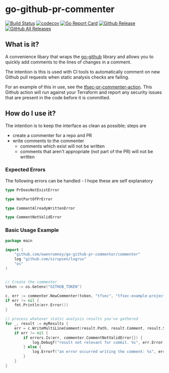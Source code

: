 # go-github-pr-commenter

[![Build Status](https://travis-ci.com/owenrumney/go-github-pr-commenter.svg?branch=main)](https://travis-ci.com/owenrumney/go-github-pr-commenter) 
[![codecov](https://codecov.io/gh/owenrumney/go-github-pr-commenter/branch/main/graph/badge.svg?token=2EH55OCCX7)](https://codecov.io/gh/owenrumney/go-github-pr-commenter)
[![Go Report Card](https://goreportcard.com/badge/github.com/owenrumney/go-github-pr-commenter)](https://goreportcard.com/report/github.com/owenrumney/go-github-pr-commenter) 
[![Github Release](https://img.shields.io/github/release/owenrumney/go-github-pr-commenter.svg)](https://github.com/owenrumney/go-github-pr-commenter/releases)
[![GitHub All Releases](https://img.shields.io/github/downloads/owenrumney/go-github-pr-commenter/total)](https://github.com/owenrumney/go-github-pr-commenter/releases)

## What is it?

A convenience libary that wraps the [go-github](https://github.com/google/go-github) library and allows you to quickly add comments to the lines of changes in a comment.

The intention is this is used with CI tools to automatically comment on new Github pull requests when static analysis checks are failing.

For an example of this in use, see the [tfsec-pr-commenter-action](https://github.com/tfsec/tfsec-pr-commenter-action). This Github action will run against your Terraform and report any security issues that are present in the code before it is committed.

## How do I use it?

The intention is to keep the interface as clean as possible; steps are 

- create a commenter for a repo and PR
- write comments to the commenter
    - comments which exist will not be written
    - comments that aren't appropriate (not part of the PR) will not be written
    
### Expected Errors

The following errors can be handled - I hope these are self explanatory

```go
type PrDoesNotExistError

type NotPartOfPrError

type CommentAlreadyWrittenError

type CommentNotValidError
```

### Basic Usage Example

```go
package main

import (
    "github.com/owenrumney/go-github-pr-commenter/commenter"
    log "github.com/sirupsen/logrus"
    "os"
)


// Create the commenter
token := os.Getenv("GITHUB_TOKEN")

c, err := commenter.NewCommenter(token, "tfsec", "tfsec-example-project", 8)
if err != nil {
    fmt.Println(err.Error())
}

// process whatever static analysis results you've gathered
for _, result := myResults {
    err = c.WriteMultiLineComment(result.Path, result.Comment, result.StartLine, result.EndLine)
    if err != nil {
        if errors.Is(err, commenter.CommentNotValidError{}) {
            log.Debugf("result not relevant for commit. %s", err.Error())
        } else {
            log.Errorf("an error occurred writing the comment: %s", err.Error())
        }
    }
}
```
